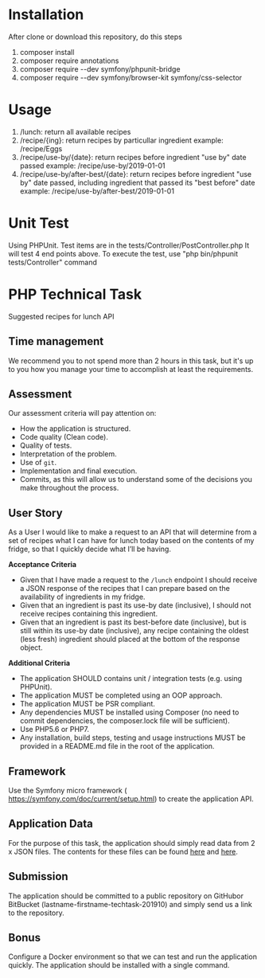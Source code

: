 # Installation
After clone or download this repository, do this steps
1. composer install
2. composer require annotations
3. composer require --dev symfony/phpunit-bridge
4. composer require --dev symfony/browser-kit symfony/css-selector

# Usage
1. /lunch: return all available recipes
2. /recipe/{ing}: return recipes by particullar ingredient
   example: /recipe/Eggs
3. /recipe/use-by/{date}: return recipes before ingredient "use by" date passed
   example: /recipe/use-by/2019-01-01
4. /recipe/use-by/after-best/{date}: return recipes before ingredient "use by" date passed, including ingredient that passed its "best before" date
   example: /recipe/use-by/after-best/2019-01-01

# Unit Test 
  Using PHPUnit. Test items are in the tests/Controller/PostController.php
  It will test 4 end points above.
  To execute the test, use "php bin/phpunit tests/Controller" command


# PHP Technical Task
Suggested recipes for lunch API

## Time​ management
We recommend you to not spend more than 2 hours in this task, but it's up to you how you manage your time
to accomplish at least the requirements.

## Assessment

Our assessment criteria will pay attention on:
- How the application is structured.
- Code quality (Clean code).
- Quality of tests.
- Interpretation of the problem.
- Use of `git`.
- Implementation and final execution.
- Commits, as this will allow us to understand some of the decisions you make throughout the process.

## User Story
As a User I would like to make a request to an API that will determine from a set of recipes what I can have for lunch today based on the contents of my fridge, so that I quickly decide what I’ll be having.

__Acceptance Criteria__
- Given that I have made a request to the `​/lunch`​ endpoint I should receive a JSON response of the recipes 
that I can prepare based on the availability of ingredients in my fridge.
- Given that an ingredient is past its ​use-by​ date (inclusive), I should not receive recipes containing this ingredient.
- Given that an ingredient is past its ​best-before​ date (inclusive), but is still within its ​use-by​ date (inclusive),
any recipe containing the oldest (less fresh) ingredient should placed at the bottom of the response object.

__Additional Criteria__
- The application SHOULD contains unit / integration tests (e.g. using ​PHPUnit​).
- The application MUST be completed using an OOP approach.
- The application MUST be ​PSR​ compliant.
- Any dependencies MUST be installed using ​Composer​ (no need to commit dependencies, the
composer.lock file will be sufficient).
- Use PHP5.6 or PHP7.
- Any installation, build steps, testing and usage instructions MUST be provided in a ​README.md
file in the root of the application.

## Framework
Use the Symfony micro framework (​https://symfony.com/doc/current/setup.html) to create the application API. 

## Application Data
For the purpose of this task, the application should simply read data from 2 x JSON files. The contents for these files can be found [here](src/App/Ingredient/data.json) and
[here](src/App/Recipe/data.json).
 
## Submission
The application should be committed to a ​public​ repository on ​GitHub​ or ​BitBucket (​lastname​-​firstname​-techtask-201910) and simply send us a link to the repository.

## Bonus
Configure a Docker environment so that we can test and run the application quickly.
The application should be installed with a single command.

